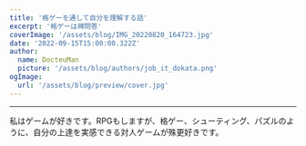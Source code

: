 ```yaml
---
title: '格ゲーを通して自分を理解する話'
excerpt: '格ゲーは禅問答'
coverImage: '/assets/blog/IMG_20220820_164723.jpg'
date: '2022-09-15T15:00:00.322Z'
author:
  name: DocteuMan
  picture: '/assets/blog/authors/job_it_dokata.png'
ogImage:
  url: '/assets/blog/preview/cover.jpg'
---
```



---

私はゲームが好きです。RPGもしますが、格ゲー、シューティング、パズルのように、自分の上達を実感できる対人ゲームが殊更好きです。
